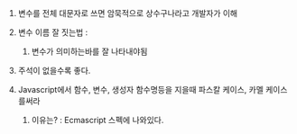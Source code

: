 1. 변수를 전체 대문자로 쓰면 암묵적으로 상수구나라고 개발자가 이해

2. 변수 이름 잘 짓는법 :
   1. 변수가 의미하는바를 잘 나타내야됨 
3. 주석이 없을수록 좋다.

4. Javascript에서 함수, 변수, 생성자 함수명등을 지을때 파스칼 케이스, 카멜 케이스를써라
   1. 이유는? : Ecmascript 스펙에 나와있다. 


